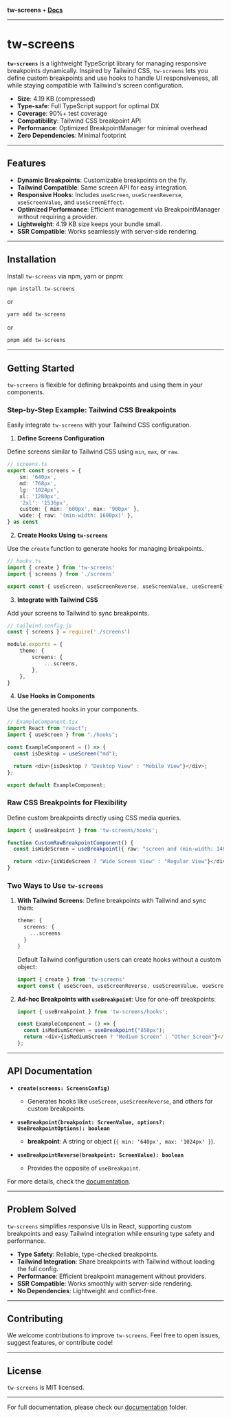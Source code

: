 **tw-screens** • [**Docs**](./docs/README.md)

---

# tw-screens

**`tw-screens`** is a lightweight TypeScript library for managing responsive breakpoints dynamically. Inspired by Tailwind CSS, `tw-screens` lets you define custom breakpoints and use hooks to handle UI responsiveness, all while staying compatible with Tailwind's screen configuration.

- **Size**: 4.19 KB (compressed)
- **Type-safe**: Full TypeScript support for optimal DX
- **Coverage**: 90%+ test coverage
- **Compatibility**: Tailwind CSS breakpoint API
- **Performance**: Optimized BreakpointManager for minimal overhead
- **Zero Dependencies**: Minimal footprint

---

## Features

- **Dynamic Breakpoints**: Customizable breakpoints on the fly.
- **Tailwind Compatible**: Same screen API for easy integration.
- **Responsive Hooks**: Includes `useScreen`, `useScreenReverse`, `useScreenValue`, and `useScreenEffect`.
- **Optimized Performance**: Efficient management via BreakpointManager without requiring a provider.
- **Lightweight**: 4.19 KB size keeps your bundle small.
- **SSR Compatible**: Works seamlessly with server-side rendering.

---

## Installation

Install `tw-screens` via npm, yarn or pnpm:

```sh
npm install tw-screens
```

or

```sh
yarn add tw-screens
```

or

```sh
pnpm add tw-screens
```

---

## Getting Started

`tw-screens` is flexible for defining breakpoints and using them in your components.

### Step-by-Step Example: Tailwind CSS Breakpoints

Easily integrate `tw-screens` with your Tailwind CSS configuration.

1. **Define Screens Configuration**

Define screens similar to Tailwind CSS using `min`, `max`, or `raw`.

```typescript
// screens.ts
export const screens = {
    sm: '640px',
    md: '768px',
    lg: '1024px',
    xl: '1280px',
    '2xl': '1536px',
    custom: { min: '600px', max: '900px' },
    wide: { raw: '(min-width: 1600px)' },
} as const
```

2. **Create Hooks Using `tw-screens`**

Use the `create` function to generate hooks for managing breakpoints.

```typescript
// hooks.ts
import { create } from 'tw-screens'
import { screens } from './screens'

export const { useScreen, useScreenReverse, useScreenValue, useScreenEffect } = create(screens)
```

3. **Integrate with Tailwind CSS**

Add your screens to Tailwind to sync breakpoints.

```typescript
// tailwind.config.js
const { screens } = require('./screens')

module.exports = {
    theme: {
        screens: {
            ...screens,
        },
    },
}
```

4. **Use Hooks in Components**

Use the generated hooks in your components.

```typescript
// ExampleComponent.tsx
import React from "react";
import { useScreen } from "./hooks";

const ExampleComponent = () => {
  const isDesktop = useScreen("md");

  return <div>{isDesktop ? "Desktop View" : "Mobile View"}</div>;
};

export default ExampleComponent;
```

### Raw CSS Breakpoints for Flexibility

Define custom breakpoints directly using CSS media queries.

```typescript
import { useBreakpoint } from 'tw-screens/hooks';

function CustomRawBreakpointComponent() {
  const isWideScreen = useBreakpoint({ raw: "screen and (min-width: 1400px)" });

  return <div>{isWideScreen ? "Wide Screen View" : "Regular View"}</div>;
}
```

### Two Ways to Use `tw-screens`

1. **With Tailwind Screens**: Define breakpoints with Tailwind and sync them:

    ```typescript
    theme: {
      screens: {
        ...screens
      }
    }
    ```

    Default Tailwind configuration users can create hooks without a custom object:

    ```typescript
    import { create } from 'tw-screens'
    export const { useScreen, useScreenReverse, useScreenValue, useScreenEffect } = create()
    ```

2. **Ad-hoc Breakpoints with `useBreakpoint`**: Use for one-off breakpoints:

    ```typescript
    import { useBreakpoint } from 'tw-screens/hooks';

    const ExampleComponent = () => {
      const isMediumScreen = useBreakpoint("850px");
      return <div>{isMediumScreen ? "Medium Screen" : "Other Screen"}</div>;
    };
    ```

---

## API Documentation

- **`create(screens: ScreensConfig)`**
    - Generates hooks like `useScreen`, `useScreenReverse`, and others for custom breakpoints.

- **`useBreakpoint(breakpoint: ScreenValue, options?: UseBreakpointOptions): boolean`**
    - **breakpoint**: A string or object (`{ min: '640px', max: '1024px' }`).

- **`useBreakpointReverse(breakpoint: ScreenValue): boolean`**
    - Provides the opposite of `useBreakpoint`.

For more details, check the [documentation](./docs).

---

## Problem Solved

`tw-screens` simplifies responsive UIs in React, supporting custom breakpoints and easy Tailwind integration while ensuring type safety and performance.

- **Type Safety**: Reliable, type-checked breakpoints.
- **Tailwind Integration**: Share breakpoints with Tailwind without loading the full config.
- **Performance**: Efficient breakpoint management without providers.
- **SSR Compatible**: Works smoothly with server-side rendering.
- **No Dependencies**: Lightweight and conflict-free.

---

## Contributing

We welcome contributions to improve `tw-screens`. Feel free to open issues, suggest features, or contribute code!

---

## License

`tw-screens` is MIT licensed.

---

For full documentation, please check our [documentation](./docs/README.md) folder.
